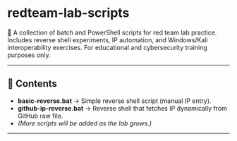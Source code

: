 # redteam-lab-scripts
🚩 A collection of batch and PowerShell scripts for red team lab practice. Includes reverse shell experiments, IP automation, and Windows/Kali interoperability exercises. For educational and cybersecurity training purposes only.

---

## 📌 Contents
- **basic-reverse.bat** → Simple reverse shell script (manual IP entry).
- **github-ip-reverse.bat** → Reverse shell that fetches IP dynamically from GitHub raw file.
- *(More scripts will be added as the lab grows.)*

---
  
